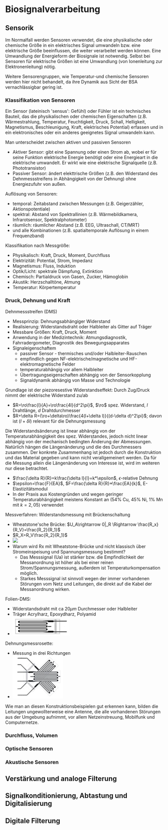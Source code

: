 # Biosignalverarbeitung
## Sensorik
Im Normalfall werden Sensoren verwendet, die eine physikalische oder chemische Größe in ein elektrisches Signal umwandeln bzw. eine elektrische Größe beeinflussen, die weiter verarbeitet werden können. Eine Umwandlung der Energieform der Biosignale ist notwendig. Selbst bei Sensoren für elektrische Größen ist eine Umwandlung (von Ionenleitung zur Elektronenleitung) nötig.

Weitere Sensorengruppen, wie Temperatur-und chemische Sensoren werden hier nicht behandelt, da ihre Dynamik aus Sicht der BSA vernachlässigbar gering ist.

### Klassifikation von Sensoren
Ein Sensor (lateinisch 'sensus': Gefühl) oder Fühler ist ein technisches Bauteil, das die physikalischen oder chemischen Eigenschaften (z.B. Wärmestrahlung, Temperatur, Feuchtigkeit, Druck, Schall, Helligkeit, Magnetismus, Beschleunigung, Kraft, elektrisches Potential) erfassen und in ein elektronisches oder ein anderes geeignetes Signal umwandeln kann.

Man unterscheidet zwischen aktiven und passiven Sensoren
- Aktiver Sensor: gibt eine Spannung oder einen Strom ab, wobei er für seine Funktion elektrische Energie benötigt oder eine Energieart in die elektrische umwandelt. Er wirkt wie eine elektrische Signalquelle (z.B. Phototransistor)
- Passiver Sensor: ändert elekttrische Größen (z.B. den Widerstand des Dehnmessstreifens in Abhängigkeit von der Dehnung) ohne Energiezufuhr von außen.

Auflösung von Sensoren:
- temporal: Zeitabstand zwischen Messungen (z.B. Geigerzähler, Aktionspotentiale)
- spektral: Abstand von Spektrallinien (z.B. Wärmebildkamera, Infrarotsensor, Spektralphotometer)
- räumlich: räumlicher Abstand (z.B. EEG, Ultraschall, CT/MRT)
- und alle Kombinationen (z.B. spatialtemporale Auflösung in einem Frequenzband)

Klassifikation nach Messgröße:
- Physikalisch: Kraft, Druck, Moment, Durchfluss
- Elektrizität: Potential, Strom, Impedanz
- Magnetismus: Fluss, Induktion
- Optik/Licht: spektrale Dämpfung, Extinktion
- Chemisch: Partialdruck von Gasen, Zucker, Hämoglobin
- Akustik: Herzschalltöne, Atmung
- Temperatur: Körpertemperatur

### Druck, Dehnung und Kraft
Dehnmessstreifen (DMS)
- Messprinzip: Dehnungsabhängiger Widerstand
- Realisierung: Widerstandsdraht oder Halbleiter als Gitter auf Träger
- Messbare Größen: Kraft, Druck, Moment
- Anwendung in der Medizintechnik: Atmungsdiagnostik, Fahrradergometer, Diagnostik des Bewegungsapparates
- Signaleigenschaftem
  - passiver Sensor - thermisches und/oder Halbleiter-Rauschen
  - empfindlich gegen NF-elektrische/magnetische und HF-elektromagnetische Felder
  - temperaturabhängig vor allem Halbleiter
  - Übertragungseigenschaften abhängig von der Sensorkopplung
  - Signaldynamik abhängig von Masse und Technologie

Grundlage ist der piezoresestive Widerstandseffekt: Durch Zug/Druck nimmt der elektrische Widerstand zu/ab
- $R=\ro\frac{l}{A}=\ro\frac{4l}{d^2\pi}$, $\ro$ spez. Widerstand, $l$ Drahtlänge, $d$ Drahtdurchmesser
- $R+\delta R=(\ro+\delta\ro)\frac{4(l+\delta l)}{(d-\delta d)^2\pi}$; davon ist $(l+\delta l)$ relevant für die Dehnungsmessung


Die Widerstandsänderung ist linear abhängig von der Temperaturabhängigkeit des spez. Widerstandes, jedoch nicht linear abhängig von der mechanisch bedingten Änderung der
Abmessungen. Natürlich hängen die Längenänderung und die des Durchmessers zusammen. Der konkrete Zusammenhang ist jedoch durch die Konstruktion und das Material gegeben und kann nicht verallgemeinert werden. Da für die Messung allein die Längenänderung von Interesse ist, wird im weiteren nur diese betrachtet.

- $\frac{\delta R}{R}=k\frac{\delta l}{l}=k*\epsilon$, $\epsilon$-relative Dehnung
- $\epsilon=\frac{F}{EA}$, $F=\frac{\delta R}{R}*\frac{EA}{k}$, E-Elastizitätsmodul
- In der Praxis aus Kostengründen und wegen geringer Temperaturabhängigkeit meistens Konstant an (54% Cu, 45% Ni, 1% Mn mit $k=2,05$) verwendet

Messverfahren: Widerstandsmessung mit Brückenschaltung
- Wheatstone'sche Brücke: $U_A\rightarrow 0|_R \Rightarrow \frac{R_x}{R_V}=\frac{R_2}{R_1}$
- $R_X=R_V\frac{R_2}{R_1}$
- ![](./Assets/Biosignalverarbeitung-wheatstone-brücke.png)
- Warum wird Rx mit Wheatstone-Brücke und nicht klassisch über Stromeinspeisung und Spannungsmessung bestimmt?
  - Das Messsignal (Ua) ist stärker bzw. die Empfindlichkeit der Messanordnung ist höher als bei einer reinen Strom/Spannungsmessung, außerdem ist Temperaturkompensation möglich. 
  - Starkes Messsignal ist sinnvoll wegen der immer vorhandenen Störungen vom Netz und Leitungen, die direkt auf die Kabel der Messanordnung wirken.

Folien-DMS:
- Widerstandsdraht mit ca $20\mu m$ Durchmesser oder Halbleiter
- Träger Acrylharz, Epoxydharz, Polyamid
- ![](Assets/Biosignalverarbeitung-folien-dms.png)

Dehnungsmessrosette:
- Messung in drei Richtungen
- ![](Assets/Biosignalverarbeitung-Dehnungsmessrosette.png)

Wie man an diesen Konstruktionsbeispielen gut erkennen kann, bilden die Leitungen ungewollterweise eine Antenne, die alle vorhandenen Störungen aus der Umgebung aufnimmt, vor allem Netzeinstreuung, Mobilfunk und Computernetze.


### Durchfluss, Volumen
### Optische Sensoren
### Akustische Sensoren

## Verstärkung und analoge Filterung
## Signalkonditionierung, Abtastung und Digitalisierung
## Digitale Filterung

